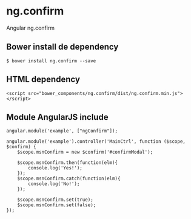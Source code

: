 # ng.confirm
Angular ng.confirm

## Bower install de dependency
```
$ bower install ng.confirm --save
```

## HTML dependency
```
<script src="bower_components/ng.confirm/dist/ng.confirm.min.js"></script>
```

## Module AngularJS include
```
angular.module('example', ["ngConfirm"]);

angular.module('example').controller('MainCtrl', function ($scope, $confirm) {
	$scope.msnConfirm = new $confirm('#confirmModal');
  
	$scope.msnConfirm.then(function(elm){
		console.log('Yes!');
	});
	$scope.msnConfirm.catch(function(elm){
		console.log('No!');
	});

	$scope.msnConfirm.set(true);
	$scope.msnConfirm.set(false);
});
```
